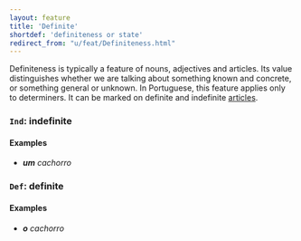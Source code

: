 ```yaml
---
layout: feature
title: 'Definite'
shortdef: 'definiteness or state'
redirect_from: "u/feat/Definiteness.html"
---
```


Definiteness is typically a feature of nouns, adjectives and
articles. Its value distinguishes whether we are talking about
something known and concrete, or something general or unknown. In Portuguese, this feature applies only to determiners.
 It can be marked on definite and indefinite [articles](pt-pos/DET).
 
### `Ind`: indefinite

#### Examples

*  _<b>um</b> cachorro_

### `Def`: definite

#### Examples

*  _<b>o</b> cachorro_
<!-- Interlanguage links updated Út zář 29 18:40:53 CEST 2020 -->
